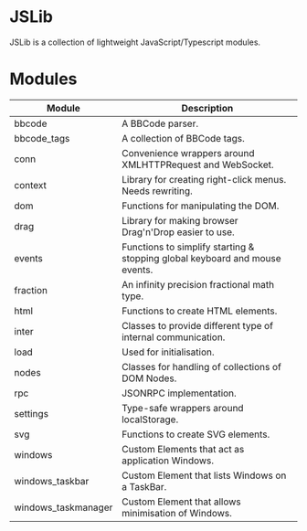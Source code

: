 # JSLib

JSLib is a collection of lightweight JavaScript/Typescript modules.

# Modules

|  Module             |  Description  |
|---------------------|---------------|
| bbcode              | A BBCode parser. |
| bbcode_tags         | A collection of BBCode tags. |
| conn                | Convenience wrappers around XMLHTTPRequest and WebSocket. |
| context             | Library for creating right-click menus. Needs rewriting. |
| dom                 | Functions for manipulating the DOM. |
| drag                | Library for making browser Drag'n'Drop easier to use. |
| events              | Functions to simplify starting & stopping global keyboard and mouse events. |
| fraction            | An infinity precision fractional math type. |
| html                | Functions to create HTML elements. |
| inter               | Classes to provide different type of internal communication. |
| load                | Used for initialisation. |
| nodes               | Classes for handling of collections of DOM Nodes. |
| rpc                 | JSONRPC implementation. |
| settings            | Type-safe wrappers around localStorage. |
| svg                 | Functions to create SVG elements. |
| windows             | Custom Elements that act as application Windows. |
| windows_taskbar     | Custom Element that lists Windows on a TaskBar. |
| windows_taskmanager | Custom Element that allows minimisation of Windows. |
